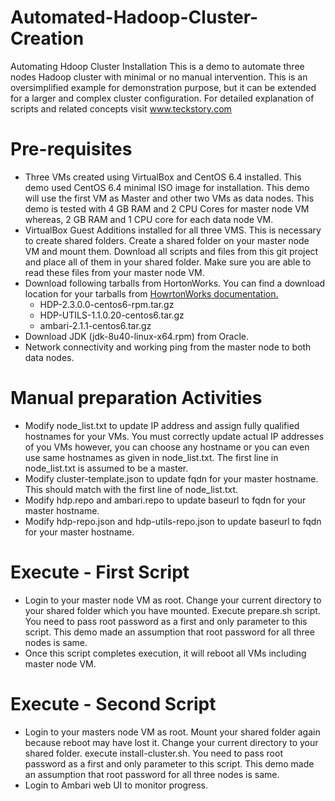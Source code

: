 # Automated-Hadoop-Cluster-Creation
Automating Hdoop Cluster Installation
This is a demo to automate three nodes Hadoop cluster with minimal or no manual intervention. This is an oversimplified example for demonstration purpose, but it can be extended for a larger and complex cluster configuration.
For detailed explanation of scripts and related concepts visit www.teckstory.com

# Pre-requisites

 * Three VMs created using VirtualBox and CentOS 6.4 installed. This demo used CentOS 6.4 minimal ISO image for installation. This demo will use the first VM as Master and other two VMs as data nodes. This demo is tested with 4 GB RAM and 2 CPU Cores for master node VM whereas, 2 GB RAM and 1 CPU core for each data node VM.
 * VirtualBox Guest Additions installed for all three VMS. This is necessary to create shared folders. Create a shared folder on your master node VM and mount them. Download all scripts and files from this git project and place all of them in your shared folder. Make sure you are able to read these files from your master node VM.
 * 	Download following tarballs from HortonWorks. You can find a download location for your tarballs from [HowrtonWorks documentation.](http://docs.hortonworks.com/HDPDocuments/Ambari-2.1.0.0/bk_Installing_HDP_AMB/content/_hdp_stack_repositories.html)
 	* 	HDP-2.3.0.0-centos6-rpm.tar.gz
 	* 	HDP-UTILS-1.1.0.20-centos6.tar.gz
 	* 	ambari-2.1.1-centos6.tar.gz
* Download JDK (jdk-8u40-linux-x64.rpm) from Oracle.  
* Network connectivity and working ping from the master node to both data nodes.

# Manual preparation Activities

* Modify node_list.txt to update IP address and assign fully qualified hostnames for your VMs. You must correctly update actual IP addresses of you VMs however, you can choose any hostname or you can even use same hostnames as given in node_list.txt. The first line in node_list.txt is assumed to be a master.
* Modify cluster-template.json to update fqdn for your master hostname. This should match with the first line of node_list.txt.
* Modify hdp.repo and ambari.repo to update baseurl to fqdn for your master hostname.
* Modify hdp-repo.json and hdp-utils-repo.json to update baseurl to fqdn for your master hostname.

# Execute - First Script
* Login to your master node VM as root. Change your current directory to your shared folder which you have mounted. Execute prepare.sh script. You need to pass root password as a first and only parameter to this script. This demo made an assumption that root password for all three nodes is same.
* Once this script completes execution, it will reboot all VMs including master node VM.

# Execute - Second Script
* Login to your masters node VM as root. Mount your shared folder again because reboot may have lost it. Change your current directory to your shared folder. execute install-cluster.sh. You need to pass root password as a first and only parameter to this script. This demo made an assumption that root password for all three nodes is same.
* Login to Ambari web UI to monitor progress.